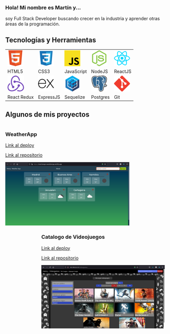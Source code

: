 ### Hola! Mi nombre es Martín y...

soy Full Stack Developer buscando crecer en la industria y aprender otras áreas de la programación.

## Tecnologías y Herramientas

<div align="center">
    <table>
    <tr>
    <td><img height="50px" src="./icons/w3_html5-icon.svg"></td>
    <td><img height="50px" src="./icons/css3.svg"></td>
    <td><img height="50px" src="./icons/JavaScript_logo_2.svg.png"></td>
    <td><img height="50px" src="./icons/nodejs-icon.svg"></td>
    <td><img height="50px" src="./icons/reactjs-icon.svg"></td>
    </tr>
    <tr>
        <td>HTML5</td>
        <td>CSS3</td>
        <td>JavaScript</td>
        <td>NodeJS</td>
        <td>ReactJS</td>
    </tr>
    <tr>
    <td><img height="50px" src="./icons/redux.svg"></td>
    <td><img height="50px" src="./icons/expressjs-icon.svg"></td>
    <td><img height="50px" src="./icons/sequelizejs-icon.svg"></td>
    <td><img height="50px" src="./icons/postgresql-icon.svg"></td>
    <td><img height="50px" src="./icons/git-scm-icon.svg"></td>
    </tr>
    <tr>
        <td>React Redux</td>
        <td>ExpressJS</td>
        <td>Sequelize</td>
        <td>Postgres</td>
        <td>Git</td>
    </tr>
    </table>
</div>

## Algunos de mis proyectos
<div style = "float: left">

### WeatherApp
[Link al deploy](https://martinnegro-weatherapp.netlify.app/)

[Link al repositorio](https://github.com/martinnegro/WeatherApp)

<img height="200px" src="./screenshots/WeatherApp.png">

</div>
<div style = "float: right">

### Catalogo de Videojuegos
[Link al deploy](http://143.198.58.101/)

[Link al repositorio](https://github.com/martinnegro/WeatherApp)

<img height="200px" src="./screenshots/Videogames.png">

</div>
<!--
**martinnegro/martinnegro** is a ✨ _special_ ✨ repository because its `README.md` (this file) appears on your GitHub profile.

Here are some ideas to get you started:

- 🔭 I’m currently working on ...
- 🌱 I’m currently learning ...
- 👯 I’m looking to collaborate on ...
- 🤔 I’m looking for help with ...
- 💬 Ask me about ...
- 📫 How to reach me: ...
- 😄 Pronouns: ...
- ⚡ Fun fact: ...
-->
